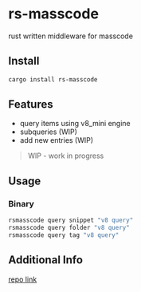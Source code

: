 # rs-masscode
rust written middleware for masscode

## Install
```bash
cargo install rs-masscode
```
## Features
- query items using v8_mini engine
- subqueries (WIP)
- add new entries (WIP)

> WIP - work in progress

## Usage
### Binary
```bash
rsmasscode query snippet "v8 query"
rsmasscode query folder "v8 query"
rsmasscode query tag "v8 query"
```

## Additional Info
[repo link](https://github.com/ZackaryW/rs-masscode)

